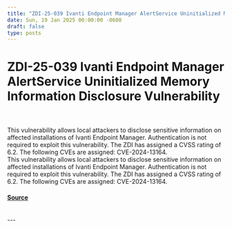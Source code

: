 ```yaml
---
title: "ZDI-25-039 Ivanti Endpoint Manager AlertService Uninitialized Memory Information Disclosure Vulnerability"
date: Sun, 19 Jan 2025 00:00:00 -0600
draft: false
type: posts
---
```

# ZDI-25-039 Ivanti Endpoint Manager AlertService Uninitialized Memory Information Disclosure Vulnerability

<br/>

<br/>
This vulnerability allows local attackers to disclose sensitive information on affected installations of Ivanti Endpoint Manager. Authentication is not required to exploit this vulnerability. The ZDI has assigned a CVSS rating of 6.2. The following CVEs are assigned: CVE-2024-13164.
<br/>
This vulnerability allows local attackers to disclose sensitive information on affected installations of Ivanti Endpoint Manager. Authentication is not required to exploit this vulnerability. The ZDI has assigned a CVSS rating of 6.2. The following CVEs are assigned: CVE-2024-13164.

#### [Source](http://www.zerodayinitiative.com/advisories/ZDI-25-039/)

<br/>
---
